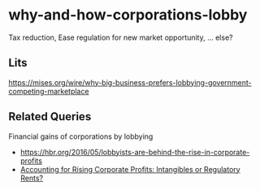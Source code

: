 # why-and-how-corporations-lobby
Tax reduction, Ease regulation for new market opportunity, ... else?

## Lits
https://mises.org/wire/why-big-business-prefers-lobbying-government-competing-marketplace

## Related Queries
Financial gains of corporations by lobbying
- https://hbr.org/2016/05/lobbyists-are-behind-the-rise-in-corporate-profits
- [Accounting for Rising Corporate Profits: Intangibles or Regulatory Rents?](https://papers.ssrn.com/sol3/papers.cfm?abstract_id=2778641)
